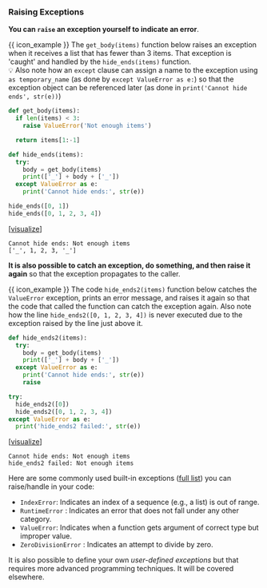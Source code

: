 ### Raising Exceptions

**You can `raise` an exception yourself to indicate an error**.

<box>

{{ icon_example }} The `get_body(items)` function below raises an exception when it receives a list that has fewer than 3 items. That exception is 'caught' and handled by the `hide_ends(items)` function. <br>
:bulb: Also note how an `except` clause can assign a name to the exception using `as temporary_name` (as done by `except ValueError as e:`) so that the exception object can be referenced later (as done in `print('Cannot hide ends', str(e))`)

<include src="inputOutput.md" boilerplate>
<span id="input">

```python
def get_body(items):
  if len(items) < 3:
    raise ValueError('Not enough items')

  return items[1:-1]

def hide_ends(items):
  try:
    body = get_body(items)
    print(['_'] + body + ['_'])
  except ValueError as e:
    print('Cannot hide ends:', str(e))

hide_ends([0, 1])
hide_ends([0, 1, 2, 3, 4])
```
</span>
<span id="output">

[<a target="_blank" href="https://goo.gl/tsteqe">visualize</a>]<br>
```
Cannot hide ends: Not enough items
['_', 1, 2, 3, '_']
```
</span>
</include>

</box>

**It is also possible to catch an exception, do something, and then raise it again** so that the exception propagates to the caller.

<box>

{{ icon_example }} The code `hide_ends2(items)` function below catches the `ValueError` exception, prints an error message, and raises it again so that the code that called the function can catch the exception again. Also note how the line `hide_ends2([0, 1, 2, 3, 4])` is never executed due to the exception raised by the line just above it.

<include src="inputOutput.md" boilerplate>
<span id="input">

```python
def hide_ends2(items):
  try:
    body = get_body(items)
    print(['_'] + body + ['_'])
  except ValueError as e:
    print('Cannot hide ends:', str(e))
    raise

try:
  hide_ends2([0])
  hide_ends2([0, 1, 2, 3, 4])
except ValueError as e:
  print('hide_ends2 failed:', str(e))
```
</span>
<span id="output">

[<a target="_blank" href="https://goo.gl/EGkxAW">visualize</a>]<br>

```
Cannot hide ends: Not enough items
hide_ends2 failed: Not enough items
```
</span>
</include>

</box>

<include src="tryYourOwn.md" boilerplate var-program="errors-exceptions-raising" />

Here are some commonly used built-in exceptions ([full list](https://docs.python.org/3/library/exceptions.html#concrete-exceptions)) you can raise/handle in your code:
* `IndexError`: Indicates an index of a sequence (e.g., a list) is out of range.
* `RuntimeError` : Indicates an error that does not fall under any other category.
* `ValueError`: Indicates when a function gets argument of correct type but improper value.
* `ZeroDivisionError` : Indicates an attempt to divide by zero.

It is also possible to define your own _user-defined exceptions_ but that requires more advanced programming techniques. It will be covered elsewhere.

<include src="exercisePanel.md" boilerplate var-title="Is Even-Integer in Range" var-file="e-isEvenIntegerInRange.md" />
<include src="exercisePanel.md" boilerplate var-title="Flexible Word Game" var-file="e-flexibleWordGame.md" />